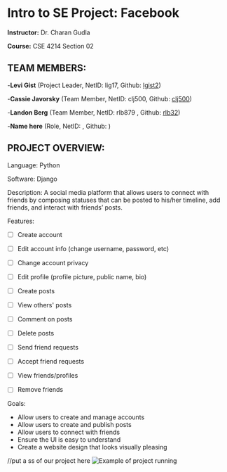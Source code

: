 # Intro to SE Project: Facebook

**Instructor:** Dr. Charan Gudla

**Course:** CSE 4214 Section 02



## TEAM MEMBERS:

-**Levi Gist** (Project Leader, NetID: lig17, Github: [lgist2](https://github.com/lgist2))

-**Cassie Javorsky** (Team Member, NetID: clj500, Github: [clj500](https://github.com/clj500))

-**Landon Berg** (Team Member, NetID: rlb879 , Github: [rlb32](https://github.com/rlb32))

-**Name here** (Role, NetID: , Github: )



## PROJECT OVERVIEW:

Language: Python

Software: Django

Description: A social media platform that allows users to connect with friends by composing statuses that can be posted to his/her timeline, add friends, and interact with friends’ posts. 

Features:
- [ ] Create account
- [ ] Edit account info (change username, password, etc)
- [ ] Change account privacy
- [ ] Edit profile (profile picture, public name, bio)

- [ ] Create posts
- [ ] View others' posts
- [ ] Comment on posts
- [ ] Delete posts

- [ ] Send friend requests
- [ ] Accept friend requests
- [ ] View friends/profiles
- [ ] Remove friends

Goals:
- Allow users to create and manage accounts
- Allow users to create and publish posts
- Allow users to connect with friends
- Ensure the UI is easy to understand
- Create a website design that looks visually pleasing

//put a ss of our project here
![Example of project running](https://user-images.githubusercontent.com/103222834/187319465-fc22f81f-8da2-46af-907a-12708ba15f33.png)
